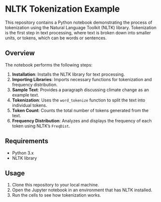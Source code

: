 # NLTK Tokenization Example

This repository contains a Python notebook demonstrating the process of tokenization using the Natural Language Toolkit (NLTK) library. Tokenization is the first step in text processing, where text is broken down into smaller units, or tokens, which can be words or sentences.

## Overview

The notebook performs the following steps:

1. **Installation**: Installs the NLTK library for text processing.
2. **Importing Libraries**: Imports necessary functions for tokenization and frequency distribution.
3. **Sample Text**: Provides a paragraph discussing climate change as an example text.
4. **Tokenization**: Uses the `word_tokenize` function to split the text into individual tokens.
5. **Token Count**: Counts the total number of tokens generated from the text.
6. **Frequency Distribution**: Analyzes and displays the frequency of each token using NLTK’s `FreqDist`.

## Requirements

- Python 3.x
- NLTK library

## Usage

1. Clone this repository to your local machine.
2. Open the Jupyter notebook in an environment that has NLTK installed.
3. Run the cells to see how tokenization works.
